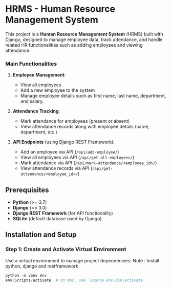 # HRMS - Human Resource Management System

This project is a **Human Resource Management System** (HRMS) built with Django, designed to manage employee data, track attendance, and handle related HR functionalities such as adding employees and viewing attendance.

### Main Functionalities

1. **Employee Management**: 
   - View all employees
   - Add a new employee to the system
   - Manage employee details such as first name, last name, department, and salary.

2. **Attendance Tracking**:
   - Mark attendance for employees (present or absent)
   - View attendance records along with employee details (name, department, etc.)

3. **API Endpoints** (using Django REST Framework):
   - Add an employee via API (`/api/add-employee/`)
   - View all employees via API (`/api/get-all-employees/`)
   - Mark attendance via API (`/api/mark-attendance/<employee_id>/`)
   - View attendance records via API (`/api/get-attendance/<employee_id>/`)

## Prerequisites

- **Python** (>= 3.7)
- **Django** (>= 3.0)
- **Django REST Framework** (for API functionality)
- **SQLite** (default database used by Django)




## Installation and Setup


### Step 1: Create and Activate Virtual Environment

Use a virtual environment to manage project dependencies:
Note : Install python, django and restframework 

```powershell
python -m venv env
env/Scripts/activate  # On Mac, use `source env\bin\activate`
